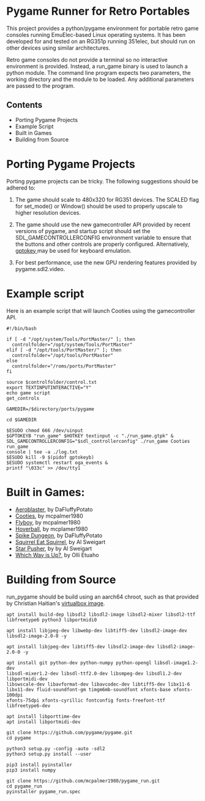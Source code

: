# Pygame Runner for Retro Portables

This project provides a python/pygame environment for portable retro game 
consoles running EmuElec-based Linux operating systems. It has been developed 
for and tested on an RG351p running 351elec, but should run on other devices 
using similar architectures.

Retro game consoles do not provide a terminal so no interactive environment is 
provided. Instead, a run_game binary is used to launch a python module. The 
command line program expects two parameters, the working directory and the 
module to be loaded. Any additional parameters are passed to the program.

## Contents
- Porting Pygame Projects
- Example Script
- Built in Games
- Building from Source


# Porting Pygame Projects

Porting pygame projects can be tricky. The following suggestions should be 
adhered to:

1. The game should scale to 480x320 for RG351 devices. The SCALED flag 
for set_mode() or Window() should be used to properly upscale to higher 
resolution devices.

2. The game should use the new gamecontroller API provided by recent versions 
of pygame, and startup script should set the SDL_GAMECONTROLLERCONFIG 
environment variable to ensure that the buttons and other controls are properly 
configured. Alternatively, [gptokey 
](https://github.com/EmuELEC/gptokeyb/blob/main/README.md) may be used for 
keyboard emulation.

3. For best performance, use the new GPU rendering features provided by 
pygame.sdl2.video.

# Example script

Here is an example script that will launch Cooties using the gamecontroller API.

```
#!/bin/bash

if [ -d "/opt/system/Tools/PortMaster/" ]; then
  controlfolder="/opt/system/Tools/PortMaster"
elif [ -d "/opt/tools/PortMaster/" ]; then
  controlfolder="/opt/tools/PortMaster"
else
  controlfolder="/roms/ports/PortMaster"
fi

source $controlfolder/control.txt
export TEXTINPUTINTERACTIVE="Y"
echo game script
get_controls

GAMEDIR=/$directory/ports/pygame

cd $GAMEDIR

$ESUDO chmod 666 /dev/uinput
$GPTOKEYB "run_game" $HOTKEY textinput -c "./run_game.gtpk" &
SDL_GAMECONTROLLERCONFIG="$sdl_controllerconfig" ./run_game Cooties run_game 
console | tee -a ./log.txt
$ESUDO kill -9 $(pidof gptokeyb)
$ESUDO systemctl restart oga_events &
printf "\033c" >> /dev/tty1
```

# Built in Games:
- [Aeroblaster](https://dafluffypotato.itch.io/aeroblaster), by DaFluffyPotato
- [Cooties](https://mcpalmer1980.itch.io/cooties), by mcpalmer1980 
- [Flyboy](https://mcpalmer1980.itch.io/flyboy), by mcpalmer1980
- [Hoverball](https://github.com/mcpalmer1980/pygame-hoverball), by 
mcplamer1980
- [Spike Dungeon](
https://dafluffypotato.itch.io/spike-dungeon), by DaFluffyPotato
- [Squirrel Eat Squirrel](http://inventwithpython.com/pygame/), by Al Sweigart
- [Star Pusher](http://inventwithpython.com/pygame/), by by Al Sweigart
- [Which Way is Up?](https://www.pygame.org/project/410), by Olli Etuaho

# Building from Source
run_pygame should be build using an aarch64 chroot, such as that provided by 
Christian Haitian's [virtualbox 
image](https://drive.google.com/file/d/1_6SLtNurqeUafKrbBM2Ba0fTWyZkGAGi/view).

```
apt install build-dep libsdl2 libsdl2-image libsdl2-mixer libsdl2-ttf 
libfreetype6 python3 libportmidi0

apt install libjpeg-dev libwebp-dev libtiff5-dev libsdl2-image-dev 
libsdl2-image-2.0-0 -y

apt install libjpeg-dev libtiff5-dev libsdl2-image-dev libsdl2-image-2.0-0 -y

apt install git python-dev python-numpy python-opengl libsdl-image1.2-dev 
libsdl-mixer1.2-dev libsdl-ttf2.0-dev libsmpeg-dev libsdl1.2-dev 
libportmidi-dev 
libswscale-dev libavformat-dev libavcodec-dev libtiff5-dev libx11-6 
libx11-dev fluid-soundfont-gm timgm6mb-soundfont xfonts-base xfonts-100dpi 
xfonts-75dpi xfonts-cyrillic fontconfig fonts-freefont-ttf libfreetype6-dev

apt install libporttime-dev
apt install libportmidi-dev

git clone https://github.com/pygame/pygame.git
cd pygame

python3 setup.py -config -auto -sdl2
python3 setup.py install --user

pip3 install pyinstaller
pip3 install numpy

git clone https://github.com/mcpalmer1980/pygame_run.git
cd pygame_run
pyinstaller pygame_run.spec
```
